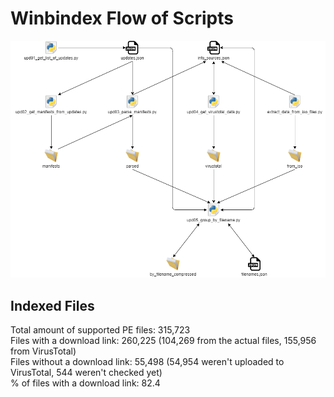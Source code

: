 # Winbindex Flow of Scripts

![winbindex-scripts-flow.png](winbindex-scripts-flow.png)

## Indexed Files

<!--FileStats-->
Total amount of supported PE files: 315,723  
Files with a download link: 260,225 (104,269 from the actual files, 155,956 from VirusTotal)  
Files without a download link: 55,498 (54,954 weren't uploaded to VirusTotal, 544 weren't checked yet)  
% of files with a download link: 82.4  
<!--/FileStats-->
